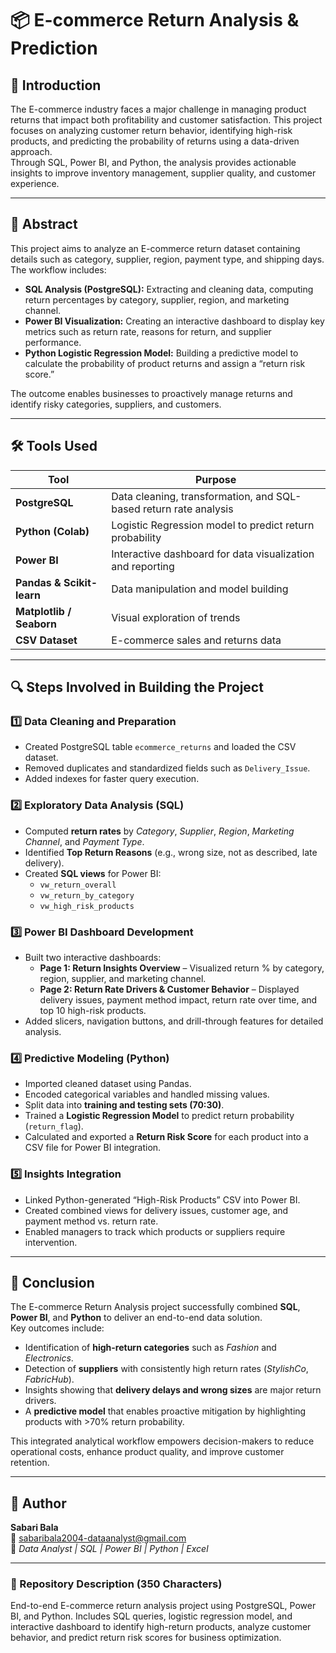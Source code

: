 # 📦 E-commerce Return Analysis & Prediction

## 🧩 Introduction
The E-commerce industry faces a major challenge in managing product returns that impact both profitability and customer satisfaction. This project focuses on analyzing customer return behavior, identifying high-risk products, and predicting the probability of returns using a data-driven approach.  
Through SQL, Power BI, and Python, the analysis provides actionable insights to improve inventory management, supplier quality, and customer experience.

---

## 🧠 Abstract
This project aims to analyze an E-commerce return dataset containing details such as category, supplier, region, payment type, and shipping days.  
The workflow includes:
- **SQL Analysis (PostgreSQL):** Extracting and cleaning data, computing return percentages by category, supplier, region, and marketing channel.  
- **Power BI Visualization:** Creating an interactive dashboard to display key metrics such as return rate, reasons for return, and supplier performance.  
- **Python Logistic Regression Model:** Building a predictive model to calculate the probability of product returns and assign a “return risk score.”  

The outcome enables businesses to proactively manage returns and identify risky categories, suppliers, and customers.

---

## 🛠️ Tools Used
| Tool | Purpose |
|------|----------|
| **PostgreSQL** | Data cleaning, transformation, and SQL-based return rate analysis |
| **Python (Colab)** | Logistic Regression model to predict return probability |
| **Power BI** | Interactive dashboard for data visualization and reporting |
| **Pandas & Scikit-learn** | Data manipulation and model building |
| **Matplotlib / Seaborn** | Visual exploration of trends |
| **CSV Dataset** | E-commerce sales and returns data |

---

## 🔍 Steps Involved in Building the Project
### 1️⃣ Data Cleaning and Preparation
- Created PostgreSQL table `ecommerce_returns` and loaded the CSV dataset.  
- Removed duplicates and standardized fields such as `Delivery_Issue`.  
- Added indexes for faster query execution.  

### 2️⃣ Exploratory Data Analysis (SQL)
- Computed **return rates** by *Category*, *Supplier*, *Region*, *Marketing Channel*, and *Payment Type*.  
- Identified **Top Return Reasons** (e.g., wrong size, not as described, late delivery).  
- Created **SQL views** for Power BI:  
  - `vw_return_overall`  
  - `vw_return_by_category`  
  - `vw_high_risk_products`

### 3️⃣ Power BI Dashboard Development
- Built two interactive dashboards:
  - **Page 1: Return Insights Overview** – Visualized return % by category, region, supplier, and marketing channel.
  - **Page 2: Return Rate Drivers & Customer Behavior** – Displayed delivery issues, payment method impact, return rate over time, and top 10 high-risk products.  
- Added slicers, navigation buttons, and drill-through features for detailed analysis.

### 4️⃣ Predictive Modeling (Python)
- Imported cleaned dataset using Pandas.  
- Encoded categorical variables and handled missing values.  
- Split data into **training and testing sets (70:30)**.  
- Trained a **Logistic Regression Model** to predict return probability (`return_flag`).  
- Calculated and exported a **Return Risk Score** for each product into a CSV file for Power BI integration.  

### 5️⃣ Insights Integration
- Linked Python-generated “High-Risk Products” CSV into Power BI.  
- Created combined views for delivery issues, customer age, and payment method vs. return rate.  
- Enabled managers to track which products or suppliers require intervention.

---

## 🎯 Conclusion
The E-commerce Return Analysis project successfully combined **SQL**, **Power BI**, and **Python** to deliver an end-to-end data solution.  
Key outcomes include:
- Identification of **high-return categories** such as *Fashion* and *Electronics*.  
- Detection of **suppliers** with consistently high return rates (*StylishCo*, *FabricHub*).  
- Insights showing that **delivery delays and wrong sizes** are major return drivers.  
- A **predictive model** that enables proactive mitigation by highlighting products with >70% return probability.  

This integrated analytical workflow empowers decision-makers to reduce operational costs, enhance product quality, and improve customer retention.

---

## 👤 Author
**Sabari Bala**  
📧 [sabaribala2004-dataanalyst@gmail.com](mailto:sabaribala2004-dataanalyst@gmail.com)  
💼 *Data Analyst | SQL | Power BI | Python | Excel*

---

### 📝 Repository Description (350 Characters)
End-to-end E-commerce return analysis project using PostgreSQL, Power BI, and Python. Includes SQL queries, logistic regression model, and interactive dashboard to identify high-return products, analyze customer behavior, and predict return risk scores for business optimization.

